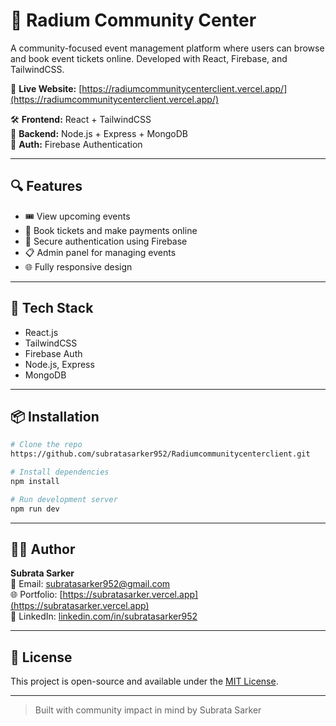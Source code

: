 # 🎫 Radium Community Center

A community-focused event management platform where users can browse and book event tickets online. Developed with React, Firebase, and TailwindCSS.

🔗 **Live Website:** [https://radiumcommunitycenterclient.vercel.app/](https://radiumcommunitycenterclient.vercel.app/)

🛠️ **Frontend:** React + TailwindCSS  
🔧 **Backend:** Node.js + Express + MongoDB  
🔐 **Auth:** Firebase Authentication

---

## 🔍 Features

- 🎟️ View upcoming events
- 🧾 Book tickets and make payments online
- 🔐 Secure authentication using Firebase
- 📋 Admin panel for managing events
- 🌐 Fully responsive design

---

## 🚀 Tech Stack

- React.js
- TailwindCSS
- Firebase Auth
- Node.js, Express
- MongoDB


---

## 📦 Installation

```bash
# Clone the repo
https://github.com/subratasarker952/Radiumcommunitycenterclient.git

# Install dependencies
npm install

# Run development server
npm run dev
```

---

## 🙋‍♂️ Author

**Subrata Sarker**  
📧 Email: subratasarker952@gmail.com  
🌐 Portfolio: [https://subratasarker.vercel.app](https://subratasarker.vercel.app)  
🔗 LinkedIn: [linkedin.com/in/subratasarker952](https://linkedin.com/in/subratasarker952)

---

## 📜 License

This project is open-source and available under the [MIT License](LICENSE).

---

> Built with community impact in mind by Subrata Sarker
